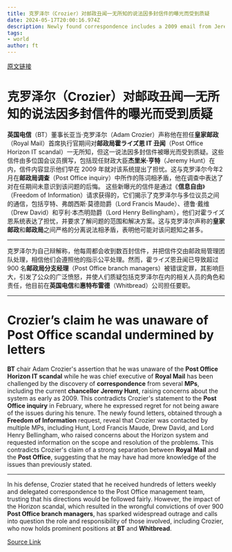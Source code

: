 ```yaml
---
title: 克罗泽尔（Crozier）对邮政丑闻一无所知的说法因多封信件的曝光而受到质疑
date: 2024-05-17T20:00:16.974Z
description: Newly found correspondence includes a 2009 email from Jeremy Hunt raising constituents’ concerns about Horizon
tags: 
- world
author: ft
---
```


[原文链接](https://ft.com/content/e0a58c80-4559-43d1-8546-f3992e83f9a0)

# 克罗泽尔（Crozier）对邮政丑闻一无所知的说法因多封信件的曝光而受到质疑

**英国电信**（BT）董事长亚当·克罗泽尔（Adam Crozier）声称他在担任**皇家邮政**（Royal Mail）首席执行官期间对**邮政局霍ライズ恩 IT 丑闻**（Post Office Horizon IT scandal）一无所知，但这一说法因多封信件被曝光而受到质疑。这些信件由多位国会议员撰写，包括现任财政大臣**杰里米·亨特**（Jeremy Hunt）在内，信件内容显示他们早在 2009 年就对该系统提出了担忧。这与克罗泽尔今年2月在**邮政局调查**（Post Office inquiry）中所作的陈词相矛盾，他在调查中表达了对在任期间未意识到该问题的后悔。 这些新曝光的信件是通过《**信息自由**》（Freedom of Information）请求获得的，它们揭示了克罗泽尔与多位议员之间的通信，包括亨特、弗朗西斯·莫德勋爵（Lord Francis Maude）、德鲁·戴维（Drew David）和亨利·本杰明勋爵（Lord Henry Bellingham），他们对霍ライズ恩系统表达了担忧，并要求了解问题的范围和解决方案。这与克罗泽尔声称的**皇家邮政**和**邮政局**之间严格的分离说法相矛盾，表明他可能对该问题知之甚多。 

---

克罗泽尔为自己辩解称，他每周都会收到数百封信件，并把信件交由邮政局管理团队处理，相信他们会遵照他的指示公平处理。然而，霍ライズ恩丑闻已导致超过 900 名**邮政局分支经理**（Post Office branch managers）被错误定罪，其影响巨大，引发了公众的广泛愤怒，并使人们质疑包括克罗泽尔在内的相关人员的角色和责任，他目前在**英国电信**和**惠特布雷德**（Whitbread）公司担任要职。

---

# Crozier’s claim he was unaware of Post Office scandal undermined by letters 

**BT** chair Adam Crozier's assertion that he was unaware of the **Post Office Horizon IT scandal** while he was chief executive of **Royal Mail** has been challenged by the discovery of **correspondence** from several **MPs**, including the current **chancellor Jeremy Hunt**, raising concerns about the system as early as 2009. This contradicts Crozier's statement to the **Post Office inquiry** in February, where he expressed regret for not being aware of the issues during his tenure. The newly found letters, obtained through a **Freedom of Information** request, reveal that Crozier was contacted by multiple MPs, including Hunt, Lord Francis Maude, Drew David, and Lord Henry Bellingham, who raised concerns about the Horizon system and requested information on the scope and resolution of the problems. This contradicts Crozier's claim of a strong separation between **Royal Mail** and the **Post Office**, suggesting that he may have had more knowledge of the issues than previously stated. 

---

In his defense, Crozier stated that he received hundreds of letters weekly and delegated correspondence to the Post Office management team, trusting that his directions would be followed fairly. However, the impact of the Horizon scandal, which resulted in the wrongful convictions of over 900 **Post Office branch managers**, has sparked widespread outrage and calls into question the role and responsibility of those involved, including Crozier, who now holds prominent positions at **BT** and **Whitbread**.

[Source Link](https://ft.com/content/e0a58c80-4559-43d1-8546-f3992e83f9a0)

